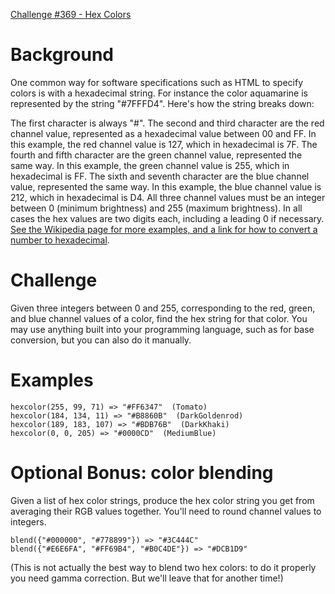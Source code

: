 [Challenge #369 - Hex Colors](https://www.reddit.com/r/dailyprogrammer/comments/a0lhxx/20181126_challenge_369_easy_hex_colors)
# Background

One common way for software specifications such as HTML to specify colors is with a hexadecimal string. For instance the color aquamarine is represented by the string "#7FFFD4". Here's how the string breaks down:

The first character is always "#".
The second and third character are the red channel value, represented as a hexadecimal value between 00 and FF. In this example, the red channel value is 127, which in hexadecimal is 7F.
The fourth and fifth character are the green channel value, represented the same way. In this example, the green channel value is 255, which in hexadecimal is FF.
The sixth and seventh character are the blue channel value, represented the same way. In this example, the blue channel value is 212, which in hexadecimal is D4.
All three channel values must be an integer between 0 (minimum brightness) and 255 (maximum brightness). In all cases the hex values are two digits each, including a leading 0 if necessary. [See the Wikipedia page for more examples, and a link for how to convert a number to hexadecimal](https://en.wikipedia.org/wiki/Web_colors#Converting_RGB_to_hexadecimal).

# Challenge

Given three integers between 0 and 255, corresponding to the red, green, and blue channel values of a color, find the hex string for that color. You may use anything built into your programming language, such as for base conversion, but you can also do it manually.

# Examples

```
hexcolor(255, 99, 71) => "#FF6347"  (Tomato)
hexcolor(184, 134, 11) => "#B8860B"  (DarkGoldenrod)
hexcolor(189, 183, 107) => "#BDB76B"  (DarkKhaki)
hexcolor(0, 0, 205) => "#0000CD"  (MediumBlue)
```
# Optional Bonus: color blending

Given a list of hex color strings, produce the hex color string you get from averaging their RGB values together. You'll need to round channel values to integers.
```
blend({"#000000", "#778899"}) => "#3C444C"
blend({"#E6E6FA", "#FF69B4", "#B0C4DE"}) => "#DCB1D9"
```
(This is not actually the best way to blend two hex colors: to do it properly you need gamma correction. But we'll leave that for another time!)
